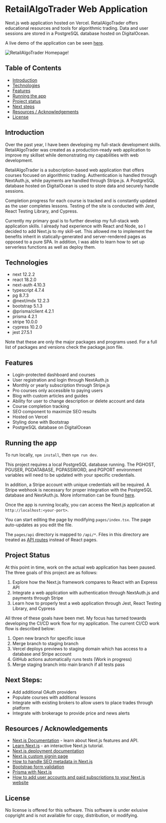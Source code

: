 # RetailAlgoTrader Web Application

Next.js web application hosted on Vercel. RetailAlgoTrader offers educational resources and tools for algorithmic trading. Data and user sessions are stored in a PostgreSQL database hosted on DigitalOcean.

A live demo of the application can be seen [here](https://www.retailalgotrader.com/).

![RetailAlgoTrader Homepage!](/images/website/ratDashboard.webp)

## Table of Contents

- [Introduction](#introduction)
- [Technologies](#technologies)
- [Features](#features)
- [Running the app](#running-the-app)
- [Project status](#project-status)
- [Next steps](#next-steps)
- [Resources / Acknowledgements](#resources--acknowledgements)
- [License](#license)

## Introduction

Over the past year, I have been developing my full-stack development skills. RetailAlgoTrader was created as a production-ready web application to improve my skillset while demonstrating my capabilities with web development.

RetailAlgoTrader is a subscription-based web application that offers courses focused on algorithmic trading. Authentication is handled through NextAuth.js, while payments are handled through Stripe.js. A PostgreSQL database hosted on DigitalOcean is used to store data and securely handle sessions.

Completion progress for each course is tracked and is constantly updated as the user completes lessons. Testing of the site is conducted with Jest, React Testing Library, and Cypress.

Currently my primary goal is to further develop my full-stack web application skills. I already had experience with React and Node, so I decided to add Next.js to my skill-set. This allowed me to implement the benefits inherit in statically-generated and server-rendered pages as opposed to a pure SPA. In addition, I was able to learn how to set up serverless functions as well as deploy them.

## Technologies

- next 12.2.2
- react 18.2.0
- next-auth 4.10.3
- typescript 4.7.4
- pg 8.7.3
- @next/mdx 12.2.3
- bootstrap 5.1.3
- @prisma/client 4.2.1
- prisma 4.2.1
- stripe 10.0.0
- cypress 10.2.0
- jest 27.5.1

Note that these are only the major packages and programs used. For a full list of packages and versions check the package.json file.

## Features

- Login-protected dashboard and courses
- User registration and login through NextAuth.js
- Monthly or yearly subscription through Stripe.js
- Pro courses only accessible to paying users
- Blog with custom articles and guides
- Ability for user to change description or delete account and data
- Course completion tracking
- SEO component to maximize SEO results
- Hosted on Vercel
- Styling done with Bootstrap
- PostgreSQL database on DigitalOcean

## Running the app

To run locally, `npm install`, then `npm run dev`.

This project requires a local PostgreSQL database running. The PGHOST, PGUSER, PGDATABASE, PGPASSWORD, and PGPORT environment variables will need to be updated with your specific credentials.

In addition, a Stripe account with unique credentials will be required. A Stripe webhook is necessary for proper integration with the PostgreSQL database and NextAuth.js. More information can be found [here](https://www.mattlaux.com/posts/settingUpStripe#set-up-stripe).

Once the app is running locally, you can access the Next.js application at `http://localhost:<your-port>`.

You can start editing the page by modifying `pages/index.tsx`. The page auto-updates as you edit the file.

The `pages/api` directory is mapped to `/api/*`. Files in this directory are treated as [API routes](https://nextjs.org/docs/api-routes/introduction) instead of React pages.

## Project Status

At this point in time, work on the actual web application has been paused. The three goals of this project are as follows:

1. Explore how the Next.js framework compares to React with an Express API
2. Integrate a web application with authentication through NextAuth.js and payments through Stripe
3. Learn how to properly test a web application through Jest, React Testing Library, and Cypress

All three of these goals have been met. My focus has turned towards developing the CI/CD work flow for my application. The current CI/CD work flow is described below:

1. Open new branch for specific issue
2. Merge branch to staging branch
3. Vercel deploys previews to staging domain which has access to a database and Stripe account
4. GitHub actions automatically runs tests (Work in progress)
5. Merge staging branch into main branch if all tests pass

## Next Steps:

- Add additional OAuth providers
- Populate courses with additional lessons
- Integrate with existing brokers to allow users to place trades through platform
- Integrate with brokerage to provide price and news alerts

## Resources / Acknowledgements

- [Next.js Documentation](https://nextjs.org/docs) - learn about Next.js features and API.
- [Learn Next.js](https://nextjs.org/learn) - an interactive Next.js tutorial.
- [Next.js deployment documentation](https://nextjs.org/docs/deployment)
- [Next.js custom signin page](https://next-auth.js.org/configuration/pages#sign-in-page)
- [How to handle SEO metadata in Next.js](https://cheatcode.co/tutorials/how-to-handle-seo-metadata-in-next-js)
- [Bootstrap form validation](https://getbootstrap.com/docs/5.0/forms/validation/)
- [Prisma with Next.js](https://www.prisma.io/docs/support/help-articles/nextjs-prisma-client-dev-practices)
- [How to add user accounts and paid subscriptions to your Next.js website](https://dev.to/ajones_codes/how-to-add-user-accounts-and-paid-subscriptions-to-your-nextjs-website-585e)

## License

No license is offered for this software. This software is under exlusive copyright and is not available for copy, distribution, or modifying.
